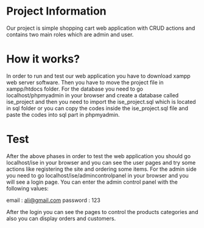 # Project Information
Our project is simple shopping cart web application with CRUD actions and contains two main roles which are admin and user.

# How it works?
In order to run and test our web application you have to download xampp web server software. Then you have to move the project file in xampp/htdocs folder.
For the database you need to go localhost/phpmyadmin in your browser and create a database called ise_project and then you need to import the ise_project.sql which is located in sql folder or you can copy the codes inside the ise_project.sql file and paste the codes into sql part in phpmyadmin.

# Test
After the above phases in order to test the web application you should go localhost/ise in your browser and you can see the user pages and try some actions like registering the site and ordering some items. For the admin side you need to go localhost/ise/admincontrolpanel in your browser and you will see a login page. You can enter the admin control panel with the following values:

email : ali@gmail.com
password : 123

After the login you can see the pages to control the products categories and also you can display orders and customers.
